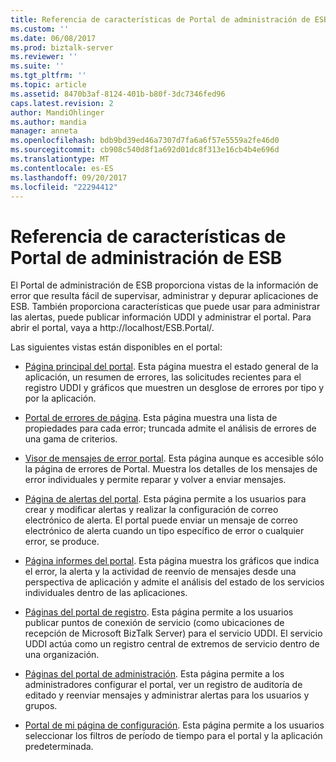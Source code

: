 ```yaml
---
title: Referencia de características de Portal de administración de ESB | Documentos de Microsoft
ms.custom: ''
ms.date: 06/08/2017
ms.prod: biztalk-server
ms.reviewer: ''
ms.suite: ''
ms.tgt_pltfrm: ''
ms.topic: article
ms.assetid: 8470b3af-8124-401b-b80f-3dc7346fed96
caps.latest.revision: 2
author: MandiOhlinger
ms.author: mandia
manager: anneta
ms.openlocfilehash: bdb9bd39ed46a7307d7fa6a6f57e5559a2fe46d0
ms.sourcegitcommit: cb908c540d8f1a692d01dc8f313e16cb4b4e696d
ms.translationtype: MT
ms.contentlocale: es-ES
ms.lasthandoff: 09/20/2017
ms.locfileid: "22294412"
---
```

# <a name="esb-management-portal-feature-reference"></a>Referencia de características de Portal de administración de ESB
El Portal de administración de ESB proporciona vistas de la información de error que resulta fácil de supervisar, administrar y depurar aplicaciones de ESB. También proporciona características que puede usar para administrar las alertas, puede publicar información UDDI y administrar el portal. Para abrir el portal, vaya a http://localhost/ESB.Portal/.  
  
 Las siguientes vistas están disponibles en el portal:  
  
-   [Página principal del portal](../esb-toolkit/portal-home-page.md). Esta página muestra el estado general de la aplicación, un resumen de errores, las solicitudes recientes para el registro UDDI y gráficos que muestren un desglose de errores por tipo y por la aplicación.  
  
-   [Portal de errores de página](../esb-toolkit/portal-faults-page.md). Esta página muestra una lista de propiedades para cada error; truncada admite el análisis de errores de una gama de criterios.  
  
-   [Visor de mensajes de error portal](../esb-toolkit/portal-fault-message-viewer.md). Esta página aunque es accesible sólo la página de errores de Portal. Muestra los detalles de los mensajes de error individuales y permite reparar y volver a enviar mensajes.  
  
-   [Página de alertas del portal](../esb-toolkit/portal-alerts-page.md). Esta página permite a los usuarios para crear y modificar alertas y realizar la configuración de correo electrónico de alerta. El portal puede enviar un mensaje de correo electrónico de alerta cuando un tipo específico de error o cualquier error, se produce.  
  
-   [Página informes del portal](../esb-toolkit/portal-reports-page.md). Esta página muestra los gráficos que indica el error, la alerta y la actividad de reenvío de mensajes desde una perspectiva de aplicación y admite el análisis del estado de los servicios individuales dentro de las aplicaciones.  
  
-   [Páginas del portal de registro](../esb-toolkit/portal-registry-pages.md). Esta página permite a los usuarios publicar puntos de conexión de servicio (como ubicaciones de recepción de Microsoft BizTalk Server) para el servicio UDDI. El servicio UDDI actúa como un registro central de extremos de servicio dentro de una organización.  
  
-   [Páginas del portal de administración](../esb-toolkit/portal-admin-pages.md). Esta página permite a los administradores configurar el portal, ver un registro de auditoría de editado y reenviar mensajes y administrar alertas para los usuarios y grupos.  
  
-   [Portal de mi página de configuración](../esb-toolkit/portal-my-settings-page.md). Esta página permite a los usuarios seleccionar los filtros de período de tiempo para el portal y la aplicación predeterminada.